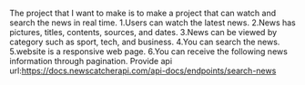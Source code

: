 The project that I want to make is to make a project that can watch and search the news in real time.
1.Users can watch the latest news.
2.News has pictures, titles, contents, sources, and dates.
3.News can be viewed by category such as sport, tech, and business.
4.You can search the news.
5.website is a responsive web page.
6.You can receive the following news information through pagination.
Provide api url:https://docs.newscatcherapi.com/api-docs/endpoints/search-news
